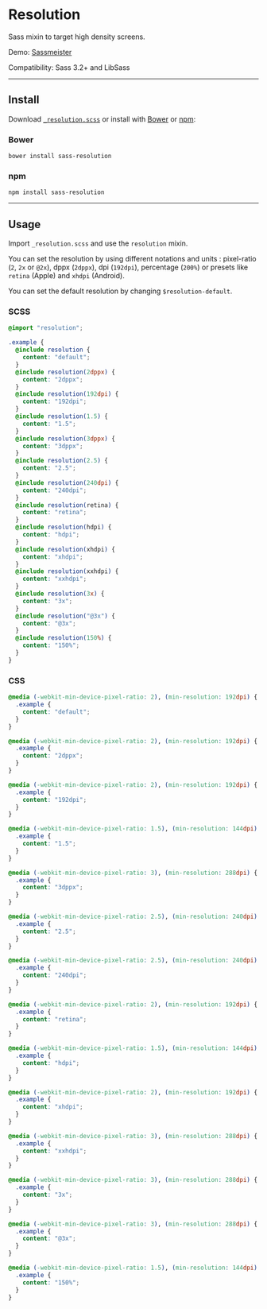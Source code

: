 # Resolution

Sass mixin to target high density screens.  

Demo: [Sassmeister](http://sassmeister.com/gist/fd61ca5e9ebde7996d84)

Compatibility: Sass 3.2+ and LibSass

---

## Install

Download [`_resolution.scss`](https://raw.githubusercontent.com/pierreburel/sass-resolution/master/_resolution.scss) or install with [Bower](http://bower.io/) or [npm](https://www.npmjs.com/):

### Bower

```
bower install sass-resolution
```

### npm

```
npm install sass-resolution
```

---

## Usage

Import `_resolution.scss` and use the `resolution` mixin.

You can set the resolution by using different notations and units : pixel-ratio (`2`, `2x` or `@2x`), dppx (`2dppx`), dpi (`192dpi`), percentage (`200%`) or presets like `retina` (Apple) and `xhdpi` (Android).

You can set the default resolution by changing `$resolution-default`.

### SCSS

```scss
@import "resolution";

.example {
  @include resolution {
    content: "default";
  }
  @include resolution(2dppx) {
    content: "2dppx";
  }
  @include resolution(192dpi) {
    content: "192dpi";
  }
  @include resolution(1.5) {
    content: "1.5";
  }
  @include resolution(3dppx) {
    content: "3dppx";
  }
  @include resolution(2.5) {
    content: "2.5";
  }
  @include resolution(240dpi) {
    content: "240dpi";
  }
  @include resolution(retina) {
    content: "retina";
  }
  @include resolution(hdpi) {
    content: "hdpi";
  }
  @include resolution(xhdpi) {
    content: "xhdpi";
  }
  @include resolution(xxhdpi) {
    content: "xxhdpi";
  }
  @include resolution(3x) {
    content: "3x";
  }
  @include resolution("@3x") {
    content: "@3x";
  }
  @include resolution(150%) {
    content: "150%";
  }
}
```

### CSS

```css
@media (-webkit-min-device-pixel-ratio: 2), (min-resolution: 192dpi) {
  .example {
    content: "default";
  }
}

@media (-webkit-min-device-pixel-ratio: 2), (min-resolution: 192dpi) {
  .example {
    content: "2dppx";
  }
}

@media (-webkit-min-device-pixel-ratio: 2), (min-resolution: 192dpi) {
  .example {
    content: "192dpi";
  }
}

@media (-webkit-min-device-pixel-ratio: 1.5), (min-resolution: 144dpi) {
  .example {
    content: "1.5";
  }
}

@media (-webkit-min-device-pixel-ratio: 3), (min-resolution: 288dpi) {
  .example {
    content: "3dppx";
  }
}

@media (-webkit-min-device-pixel-ratio: 2.5), (min-resolution: 240dpi) {
  .example {
    content: "2.5";
  }
}

@media (-webkit-min-device-pixel-ratio: 2.5), (min-resolution: 240dpi) {
  .example {
    content: "240dpi";
  }
}

@media (-webkit-min-device-pixel-ratio: 2), (min-resolution: 192dpi) {
  .example {
    content: "retina";
  }
}

@media (-webkit-min-device-pixel-ratio: 1.5), (min-resolution: 144dpi) {
  .example {
    content: "hdpi";
  }
}

@media (-webkit-min-device-pixel-ratio: 2), (min-resolution: 192dpi) {
  .example {
    content: "xhdpi";
  }
}

@media (-webkit-min-device-pixel-ratio: 3), (min-resolution: 288dpi) {
  .example {
    content: "xxhdpi";
  }
}

@media (-webkit-min-device-pixel-ratio: 3), (min-resolution: 288dpi) {
  .example {
    content: "3x";
  }
}

@media (-webkit-min-device-pixel-ratio: 3), (min-resolution: 288dpi) {
  .example {
    content: "@3x";
  }
}

@media (-webkit-min-device-pixel-ratio: 1.5), (min-resolution: 144dpi) {
  .example {
    content: "150%";
  }
}
```
